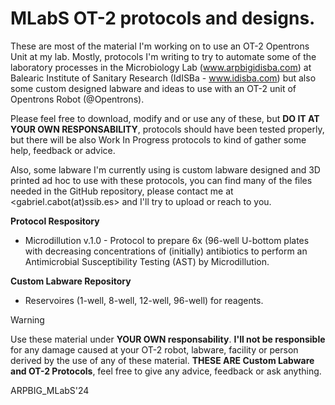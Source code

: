 # MLabS OT-2 protocols and designs.

These are most of the material I'm working on to use an OT-2 Opentrons Unit at my lab. Mostly, protocols I'm writing to try to automate some of the laboratory processes in the Microbiology Lab (www.arpbigidisba.com) at Balearic Institute of Sanitary Research (IdISBa - www.idisba.com) but also some custom designed labware and ideas to use with an OT-2 unit of Opentrons Robot (@Opentrons).

Please feel free to download, modify and or use any of these, but **DO IT AT YOUR OWN RESPONSABILITY**, protocols should have been tested properly, but there will be also Work In Progress protocols to kind of gather some help, feedback or advice.

Also, some labware I'm currently using is custom labware designed and 3D printed ad hoc to use with these protocols, you can find many of the files needed in the GitHub repository, please contact me at <gabriel.cabot(at)ssib.es> and I'll try to upload or reach to you.




**__Protocol Respository__**

- Microdillution v.1.0 - Protocol to prepare 6x (96-well U-bottom plates with decreasing concentrations of (initially) antibiotics to perform an Antimicrobial Susceptibility Testing (AST) by Microdillution.

**__Custom Labware Repository__**

- Reservoires (1-well, 8-well, 12-well, 96-well) for reagents.

> [!WARNING]
> Use these material under **YOUR OWN responsability**. **I'll not be responsible** for any damage caused at your OT-2 robot, labware, facility or person derived by the use of any of these material.
> **THESE ARE Custom Labware and OT-2 Protocols**, feel free to give any advice, feedback or ask anything.

ARPBIG_MLabS'24
